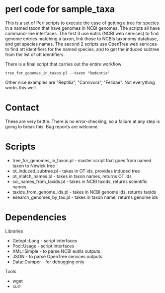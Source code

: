 perl code for sample_taxa
===========

This is a set of Perl scripts to execute the case of getting a tree for species in a named taxon that have genomes in NCBI genomes.  The scripts all have command-line interfaces.  The first 3 use eutils (NCBI web services) to find genome entries matching a taxon, link those to NCBIs taxonomy database, and get species names.  The second 2 scripts use OpenTree web services to find ott identifiers for the named species, and to get the induced subtree from the list of ott identifiers. 

There is a final script that carries out the entire workflow

	tree_for_genomes_in_taxon.pl --taxon "Rodentia" 
	
Other nice examples are "Reptilia", "Carnivora", "Felidae".  Not everything works this well.  

# Contact

These are very brittle.  There is no error-checking, so a failure at any step is going to break this.  Bug reports are welcome.  

# Scripts 

* tree_for_genomes_in_taxon.pl - master script that goes from named taxon to Newick tree
* ot_induced_subtree.pl - takes in OT ids, provides induced tree
* ot_match_names.pl - takes in taxon names, returns OT ids 
* sci_names_from_taxids.pl - takes in NCBI taxids, returns scientific names
* taxids_from_genome_ids.pl - takes in NCBI genome ids, returns taxids
* esearch_genomes_by_tax.pl - takes in taxon name, returns genome ids

# Dependencies 

Libraries 
* Getopt::Long - script interfaces
* Pod::Usage - script interfaces
* XML::Simple - to parse NCBI eutils outputs
* JSON - to parse OpenTree services outputs
* Data::Dumper - for debugging only 

Tools 
* wget 
* curl 


